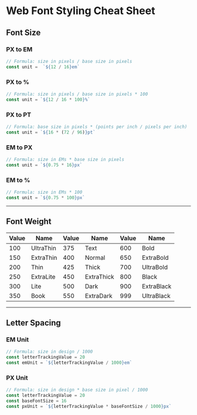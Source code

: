 # Web Font Styling Cheat Sheet

## Font Size

### PX to EM
```javascript
// Formula: size in pixels / base size in pixels
const unit =  `${12 / 16}em`
```

### PX to %
```javascript
// Formula: size in pixels / base size in pixels * 100
const unit = `${12 / 16 * 100}%`
```

### PX to PT
```javascript
// Formula: base size in pixels * (points per inch / pixels per inch)
const unit = `${16 * (72 / 96)}pt`
```

### EM to PX
```javascript
// Formula: size in EMs * base size in pixels
const unit = `${0.75 * 16}px`
```

### EM to %
```javascript
// Formula: size in EMs * 100
const unit = `${0.75 * 100}px`
```

---

## Font Weight

|Value|Name|Value|Name|Value|Name|
|-|-|-|-|-|-|
| 100 | UltraThin | 375 | Text | 600 | Bold |
| 150 | ExtraThin | 400 | Normal | 650 | ExtraBold |
| 200 | Thin | 425 | Thick | 700 | UltraBold |
| 250 | ExtraLite | 450 | ExtraThick | 800 | Black |
| 300 | Lite | 500 | Dark | 900 | ExtraBlack |
| 350 | Book | 550 | ExtraDark | 999 | UltraBlack |

---

## Letter Spacing

### EM Unit
```javascript
// Formula: size in design / 1000
const letterTrackingValue = 20
const emUnit = `${letterTrackingValue / 1000}em`
```

### PX Unit
```javascript
// Formula: size in design * base size in pixel / 1000
const letterTrackingValue = 20
const baseFontSize = 16
const pxUnit = `${letterTrackingValue * baseFontSize / 1000}px`
```
